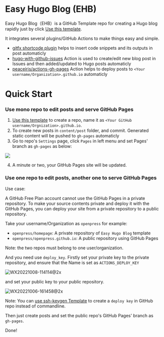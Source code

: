 # Easy Hugo Blog (EHB)

Easy Hugo Blog（EHB）is a GitHub Template repo for creating a Hugo blog rapidly just by click [Use this template](https://github.com/openpress/easy-hugo-blog/generate). 

It integrates several plugins/GitHub Actions to make things easy and simple.

* [gitfx shortcode plugin](https://gitfx.github.io/post/hugo-with-gitfx-zh_cn/) helps to insert code snippets and its outputs in post automaticly
* [hugo-with-github-issues](https://github.com/skyfe79/hugo-with-github-issues) Action is used to create/edit new blog post in Issues and then added/updated to Hugo posts automaticly
* [peaceiris/actions-gh-pages](https://github.com/peaceiris/actions-gh-pages) Action helps to deploy posts to `<Your username/Organization>.github.io` automaticly

# Quick Start

### Use mono repo to edit posts and serve GitHub Pages

1. [Use this template](https://github.com/openpress/easy-hugo-blog/generate) to create a repo, name it as `<Your GitHub username/Orgnization>.github.io`.
2. To create new posts in `content/post` folder, and commit. Generated static content will be pushed to `gh-pages` automaticly 
3. Go to repo's `Settings` page, click `Pages` in left menu and set Pages' branch as `gh-pages` as below:

![](https://user-images.githubusercontent.com/1658618/194678227-1bd97f07-46e6-4d76-b3db-b77d9ef78b82.png)

4. A minute or two, your GitHub Pages site will be updated.

### Use one repo to edit posts, another one to serve GitHub Pages

Use case:

A GitHub Free Plan account cannot use the GitHub Pages in a private repository. To make your source contents private and deploy it with the GitHub Pages, you can deploy your site from a private repository to a public repository.

Take your username/Organization as `openpress` for example: 

* `openpress/homepage`: A private repository of `Easy Hugo Blog` template
* `openpress/openpress.github.io`: A public repository using GitHub Pages

Note: the two repos must belong to one user/organization.

And you need use `deploy_key`. Firstly set your private key to the private repository, and ensure that the Name is set as `ACTIONS_DEPLOY_KEY` 

![WX20221008-114114@2x](https://user-images.githubusercontent.com/1658618/201357562-cedbacc6-0cac-4245-bd03-0b617090c211.png)

and set your public key to your public repository. 

![WX20221006-161458@2x](https://user-images.githubusercontent.com/1658618/201357645-e660f17a-c306-4806-92b0-05da6992f64e.png)

Note: You can [use ssh-keygen Template](https://github.com/gitfx/ssh-keygen-template) to create a `deploy key` in GitHub repo instead of commandline.

Then just create posts and set the public repo's GitHub Pages' branch as `gh-pages`.

Done!
